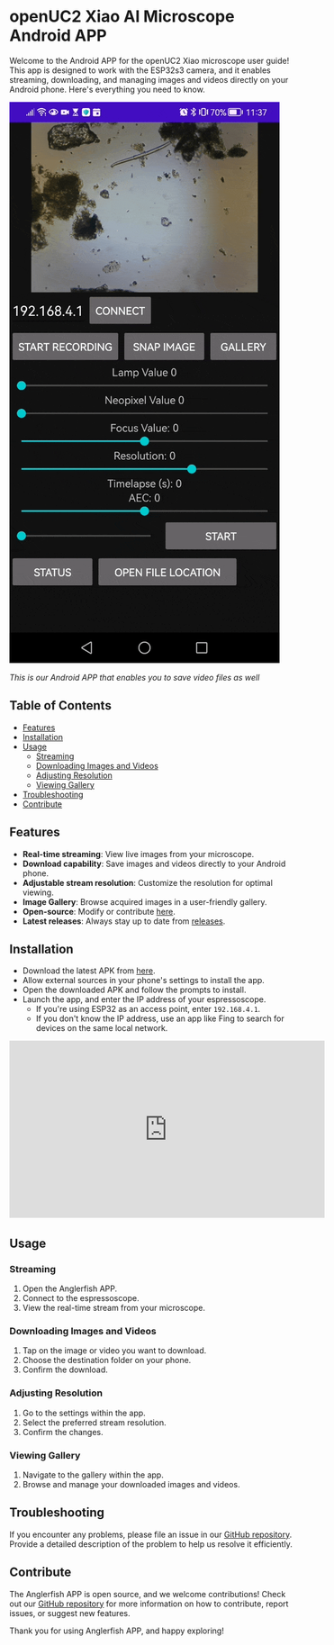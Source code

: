# openUC2 Xiao AI Microscope Android APP

Welcome to the Android APP for the openUC2 Xiao microscope user guide! This app is designed to work with the ESP32s3 camera, and it enables streaming, downloading, and managing images and videos directly on your Android phone. Here's everything you need to know.

![](./IMAGES/OpenUC2xSeeed/SVID_20240721_113753_1.gif)

*This is our Android APP that enables you to save video files as well*

## Table of Contents
- [Features](#features)
- [Installation](#installation)
- [Usage](#usage)
  - [Streaming](#streaming)
  - [Downloading Images and Videos](#downloading-images-and-videos)
  - [Adjusting Resolution](#adjusting-resolution)
  - [Viewing Gallery](#viewing-gallery)
- [Troubleshooting](#troubleshooting)
- [Contribute](#contribute)

## Features
- **Real-time streaming**: View live images from your microscope.
- **Download capability**: Save images and videos directly to your Android phone.
- **Adjustable stream resolution**: Customize the resolution for optimal viewing.
- **Image Gallery**: Browse acquired images in a user-friendly gallery.
- **Open-source**: Modify or contribute [here](https://github.com/Matchboxscope/Anglerfish-APP).
- **Latest releases**: Always stay up to date from [releases](https://github.com/Matchboxscope/Anglerfish-APP/releases/).

## Installation
- Download the latest APK from [here](https://github.com/Matchboxscope/Anglerfish-APP/releases/).
- Allow external sources in your phone's settings to install the app.
- Open the downloaded APK and follow the prompts to install.
- Launch the app, and enter the IP address of your espressoscope.
  - If you're using ESP32 as an access point, enter `192.168.4.1`.
  - If you don't know the IP address, use an app like Fing to search for devices on the same local network.


<iframe width="560" height="315" src="https://www.youtube.com/embed/mT6dtuJ9OTM" title="YouTube video player" frameborder="0" allow="accelerometer; autoplay; clipboard-write; encrypted-media; gyroscope; picture-in-picture; web-share" allowfullscreen></iframe>

## Usage

### Streaming
1. Open the Anglerfish APP.
2. Connect to the espressoscope.
3. View the real-time stream from your microscope.

### Downloading Images and Videos
1. Tap on the image or video you want to download.
2. Choose the destination folder on your phone.
3. Confirm the download.

### Adjusting Resolution
1. Go to the settings within the app.
2. Select the preferred stream resolution.
3. Confirm the changes.

### Viewing Gallery
1. Navigate to the gallery within the app.
2. Browse and manage your downloaded images and videos.

## Troubleshooting
If you encounter any problems, please file an issue in our [GitHub repository](https://github.com/Matchboxscope/Anglerfish-APP/issues). Provide a detailed description of the problem to help us resolve it efficiently.

## Contribute
The Anglerfish APP is open source, and we welcome contributions! Check out our [GitHub repository](https://github.com/Matchboxscope/Anglerfish-APP) for more information on how to contribute, report issues, or suggest new features.

Thank you for using Anglerfish APP, and happy exploring!
